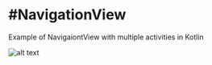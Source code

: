 # #NavigationView

Example of NavigaiontView with multiple activities in Kotlin

![alt text](https://github.com/ElyDantas/navigationview/blob/master/screenshots/screenshots_1.jpg)
